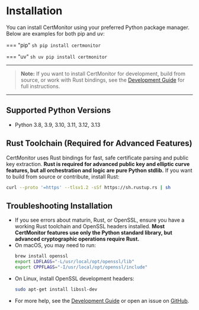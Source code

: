 # Installation

You can install CertMonitor using your preferred Python package manager. Below are examples for both pip and uv:

=== "pip"
    ```sh
    pip install certmonitor
    ```

=== "uv"
    ```sh
    uv pip install certmonitor
    ```

---

> **Note:** If you want to install CertMonitor for development, build from source, or work with Rust bindings, see the [Development Guide](../development.md) for full instructions.

---

## Supported Python Versions

- Python 3.8, 3.9, 3.10, 3.11, 3.12, 3.13

## Rust Toolchain (Required for Advanced Features)

CertMonitor uses Rust bindings for fast, safe certificate parsing and public key extraction. **Rust is required for advanced public key and elliptic curve features, but all orchestration and logic are pure Python stdlib.** If you want to build from source or contribute, install Rust:

```bash
curl --proto '=https' --tlsv1.2 -sSf https://sh.rustup.rs | sh
```

## Troubleshooting Installation

- If you see errors about maturin, Rust, or OpenSSL, ensure you have a working Rust toolchain and OpenSSL headers installed. **Most CertMonitor features use only the Python standard library, but advanced cryptographic operations require Rust.**
- On macOS, you may need to run:
  ```bash
  brew install openssl
  export LDFLAGS="-L/usr/local/opt/openssl/lib"
  export CPPFLAGS="-I/usr/local/opt/openssl/include"
  ```
- On Linux, install OpenSSL development headers:
  ```bash
  sudo apt-get install libssl-dev
  ```
- For more help, see the [Development Guide](../development.md) or open an issue on [GitHub](https://github.com/bradh11/certmonitor).
